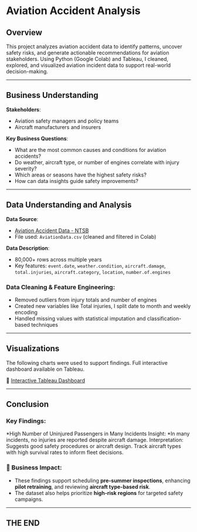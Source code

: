#  Aviation Accident Analysis

##  Overview

This project analyzes aviation accident data to identify patterns, uncover safety risks, and generate actionable recommendations for aviation stakeholders. 
Using Python (Google Colab) and Tableau, I cleaned, explored, and visualized aviation incident data to support real-world decision-making.

---

##  Business Understanding

**Stakeholders**:
- Aviation safety managers and policy teams
- Aircraft manufacturers and insurers

**Key Business Questions**:
- What are the most common causes and conditions for aviation accidents?
- Do weather, aircraft type, or number of engines correlate with injury severity?
- Which areas or seasons have the highest safety risks?
- How can data insights guide safety improvements?

---

## Data Understanding and Analysis

**Data Source**:
- [Aviation Accident Data - NTSB](https://www.kaggle.com/datasets/khsamaha/aviation-accident-database-synopses)  
- File used: `AviationData.csv` (cleaned and filtered in Colab)

**Data Description**:
- 80,000+ rows across multiple years
- Key features: `event.date`, `weather.condition`, `aircraft.damage`, `total.injuries`, `aircraft.category`, `location`, `number.of.engines`

### Data Cleaning & Feature Engineering:
- Removed outliers from injury totals and number of engines
- Created new variables like Total injuries, I split date to month and weekly encoding
- Handled missing values with statistical imputation and classification-based techniques

---

## Visualizations

The following charts were used to support findings. Full interactive dashboard available on Tableau.


🔗 [Interactive Tableau Dashboard](https://public.tableau.com/views/Avifinal/Dashboard1)

---

## Conclusion

### Key Findings:

*High Number of Uninjured Passengers in Many Incidents
Insight:
*In many incidents, no injuries are reported despite aircraft damage.
Interpretation:
Suggests good safety procedures or aircraft design.
Track aircraft types with high survival rates to inform fleet decisions.

### 🔁 Business Impact:

- These findings support scheduling **pre-summer inspections**, enhancing **pilot retraining**, and reviewing **aircraft type-based risk**.
- The dataset also helps prioritize **high-risk regions** for targeted safety campaigns.

---

## THE END

